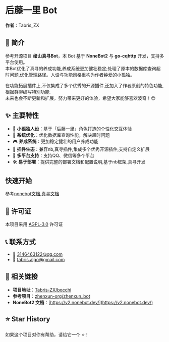 # 后藤一里 Bot

**作者**：Tabris_ZX  

## 📖 简介
参考开源项目 **绪山真寻Bot**，本 Bot 基于 **NoneBot2** 与 **go-cqhttp** 开发，支持多平台使用。  
本Bot优化了真寻的养成功能,养成系统更加健壮稳定;处理了原本的数据库查询超时问题,优化管理路径。人设与功能风格重构为作者钟爱的小孤独。

在功能拓展插件上,不仅集成了多个优秀的开源插件,还加入了作者原创的特色功能,根据群聊编写特别功能.  
未来也会不断更新和扩展，努力带来更好的体验，希望大家能够喜欢波奇！😊  

## ✨ 主要特性
- 🎸 **小孤独人设**：基于「后藤一里」角色打造的个性化交互体验
- 🔧 **系统优化**：优化数据库查询性能，解决超时问题
- 🎮 **养成系统**：更加稳定健壮的用户养成功能
- 🔌 **插件生态**：兼容nb,真寻插件,集成多个优秀开源插件,支持自定义扩展
- 📱 **多平台支持**：支持QQ、微信等多个平台
- 🛠 **易于部署**：提供完整的部署文档和配置说明,基于nb框架,真寻开发

## 快速开始

参考[nonebot文档](https://v2.nonebot.dev/),[真寻文档](https://zhenxun-org.github.io/zhenxun_bot/)

## 📄 许可证
本项目采用 [AGPL-3.0](LICENSE) 许可证

## 📞 联系方式
- 📧 3146463122@qq.com  
- 📧 tabris.algo@gmail.com  

## 🔗 相关链接
- **项目地址**：[Tabris-ZX/bocchi](https://github.com/Tabris-ZX/bocchi.git)
- **参考项目**：[zhenxun-org/zhenxun_bot](https://github.com/zhenxun-org/zhenxun_bot)
- **NoneBot2 文档**：[https://v2.nonebot.dev/](https://v2.nonebot.dev/)

## ⭐ Star History
如果这个项目对你有帮助，请给它一个 ⭐️！  
